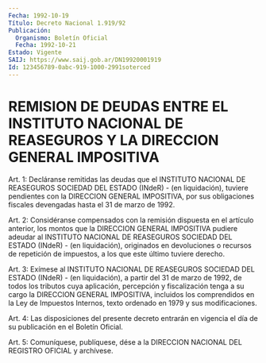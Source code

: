```yaml
---
Fecha: 1992-10-19
Título: Decreto Nacional 1.919/92
Publicación:
  Organismo: Boletín Oficial
  Fecha: 1992-10-21
Estado: Vigente
SAIJ: https://www.saij.gob.ar/DN19920001919
Id: 123456789-0abc-919-1000-2991soterced
---
```

# REMISION DE DEUDAS ENTRE EL INSTITUTO NACIONAL DE REASEGUROS Y LA DIRECCION GENERAL IMPOSITIVA

<a id="1"></a>
Art.  1:  Decláranse  remitidas  las  deudas  que el INSTITUTO NACIONAL   DE  REASEGUROS  SOCIEDAD  DEL  ESTADO  (INdeR)  -    (en liquidación),    tuviere    pendientes  con  la  DIRECCION  GENERAL IMPOSITIVA, por sus obligaciones  fiscales  devengadas  hasta el 31 de marzo de 1992.

<a id="2"></a>
Art.  2: Considéranse compensados con la remisión dispuesta en el  artículo    anterior,  los  montos  que  la  DIRECCION  GENERAL IMPOSITIVA pudiere  adeudar  al  INSTITUTO  NACIONAL  DE REASEGUROS SOCIEDAD  DEL  ESTADO  (INdeR)  -  (en liquidación), originados  en devoluciones o recursos de repetición  de impuestos, a los que este último tuviere derecho.

<a id="3"></a>
Art.  3:  Exímese al INSTITUTO NACIONAL DE REASEGUROS SOCIEDAD DEL ESTADO (INdeR)  - (en liquidación), a partir del 31 de marzo de 1992,  de  todos  los  tributos    cuya  aplicación,  percepción  y fiscalización  tenga  a su cargo la DIRECCION  GENERAL  IMPOSITIVA, incluidos los comprendidos  en  la Ley de Impuestos Internos, texto ordenado en 1979 y sus modificaciones.

<a id="4"></a>
Art.  4:  Las  disposiciones  del presente decreto entrarán en vigencia  el  día  de  su  publicación  en    el  Boletín  Oficial.

<a id="5"></a>
Art.  5: Comuníquese, publíquese, dése a la DIRECCION NACIONAL DEL REGISTRO OFICIAL y archívese.